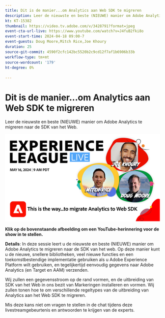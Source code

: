 ```yaml
---
title: Dit is de manier...om Analytics aan Web SDK te migreren
description: Leer de nieuwste en beste (NIEUWE) manier om Adobe Analytics te migreren naar de Web SDK
kt: KT-15382
thumbnail: https://video.tv.adobe.com/v/3428791?format=jpeg
event-cta-url-live: https://www.youtube.com/watch?v=J4fuB2fki8o
event-start-time: 2024-04-18 09:00-7
event-guests: Doug Moore,Mitch Rice,Joe Khoury
duration: 25
source-git-commit: 4590f2cfc142bc5520b2c9cd12f7af1b6906b33b
workflow-type: tm+mt
source-wordcount: '179'
ht-degree: 0%

---
```


# Dit is de manier...om Analytics aan Web SDK te migreren

Leer de nieuwste en beste (NIEUWE) manier om Adobe Analytics te migreren naar de SDK van het Web.

[![ExL LIVE 16 mei 2024](assets/WebBanner-May16-2024.jpg)](https://www.youtube.com/watch?v=J4fuB2fki8o)

**Klik op de bovenstaande afbeelding om een YouTube-herinnering voor de show in te stellen.**


**Details**: In deze sessie leert u de nieuwste en beste (NIEUWE) manier om Adobe Analytics te migreren naar de SDK van het web. Op deze manier kunt u de nieuwe, snellere bibliotheken, veel nieuwe functies en een toekomstbestendige implementatie gebruiken als u Adobe Experience Platform wilt gebruiken, en tegelijkertijd eenvoudig gegevens naar Adobe Analytics (en Target en AAM) verzenden.

Wij zullen een gegevensstroom op de rand vormen, en de uitbreiding van SDK van het Web in ons bezit van Markeringen installeren en vormen. Wij zullen tonen hoe te om verschillende regeltypes van de uitbreiding van Analytics aan het Web SDK te migreren.

Mis deze kans niet om vragen te stellen in de chat tijdens deze livestreamgebeurtenis en antwoorden te krijgen van de experts.

